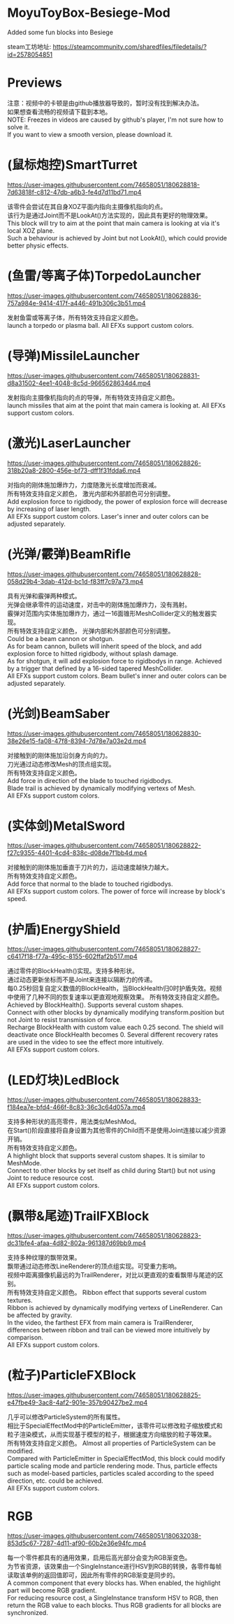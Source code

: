 # MoyuToyBox-Besiege-Mod
Added some fun blocks into Besiege  
  
steam工坊地址: https://steamcommunity.com/sharedfiles/filedetails/?id=2578054851  
  
# Previews  
注意：视频中的卡顿是由github播放器导致的，暂时没有找到解决办法。  
      如果想查看流畅的视频请下载到本地。  
NOTE: Freezes in videos are caused by github's player, I'm not sure how to solve it.   
      If you want to view a smooth version, please download it.  

# (鼠标炮控)SmartTurret
https://user-images.githubusercontent.com/74658051/180628818-7d63818f-c812-47db-a6b3-fe4d7d11bd71.mp4

该零件会尝试在其自身XOZ平面内指向主摄像机指向的点。  
该行为是通过Joint而不是LookAt()方法实现的，因此具有更好的物理效果。  
This block will try to aim at the point that main camera is looking at via it's local XOZ plane.  
Such a behaviour is achieved by Joint but not LookAt(), which could provide better physic effects.  

# (鱼雷/等离子体)TorpedoLauncher
https://user-images.githubusercontent.com/74658051/180628836-757a984e-9414-417f-a446-491b306c3b51.mp4

发射鱼雷或等离子体，所有特效支持自定义颜色。  
launch a torpedo or plasma ball. All EFXs support custom colors.  

# (导弹)MissileLauncher
https://user-images.githubusercontent.com/74658051/180628831-d8a31502-4ee1-4048-8c5d-9665628634d4.mp4

发射指向主摄像机指向的点的导弹，所有特效支持自定义颜色。  
launch missiles that aim at the point that main camera is looking at. All EFXs support custom colors.  

# (激光)LaserLauncher
https://user-images.githubusercontent.com/74658051/180628826-318b20a8-2800-456e-bf73-dff1f31fdda6.mp4

对指向的刚体施加爆炸力，力度随激光长度增加而衰减。  
所有特效支持自定义颜色， 激光内部和外部颜色可分别调整。  
Add explosion force to rigidbody, the power of explosion force will decrease by increasing of laser length.    
All EFXs support custom colors. Laser's inner and outer colors can be adjusted separately.  

# (光弹/霰弹)BeamRifle
https://user-images.githubusercontent.com/74658051/180628828-058d29b4-3dab-412d-bc1d-f83ff7c97a73.mp4

具有光弹和霰弹两种模式。  
光弹会继承零件的运动速度，对击中的刚体施加爆炸力，没有溅射。  
霰弹对范围内实体施加爆炸力，通过一16面锥形MeshCollider定义的触发器实现。  
所有特效支持自定义颜色， 光弹内部和外部颜色可分别调整。  
Could be a beam cannon or shotgun.  
As for beam cannon, bullets will inherit speed of the block, and add explosion force to hitted rigidbody, without splash damage.  
As for shotgun, it will add explosion force to rigidbodys in range. Achieved by a trigger that defined by a 16-sided tapered MeshCollider.   
All EFXs support custom colors. Beam bullet's inner and outer colors can be adjusted separately.  

# (光剑)BeamSaber
https://user-images.githubusercontent.com/74658051/180628830-38e26e15-fa08-47f8-8394-7d78e7a03e2d.mp4

对接触到的刚体施加沿剑身方向的力。  
刀光通过动态修改Mesh的顶点组实现。  
所有特效支持自定义颜色。  
Add force in direction of the blade to touched rigidbodys.  
Blade trail is achieved by dynamically modifying vertexs of Mesh.  
All EFXs support custom colors.  

# (实体剑)MetalSword
https://user-images.githubusercontent.com/74658051/180628822-f27c9355-4401-4cd4-838c-d08de7f1bb4d.mp4

对接触到的刚体施加垂直于刀片的力，运动速度越快力越大。  
所有特效支持自定义颜色。  
Add force that normal to the blade to touched rigidbodys.  
All EFXs support custom colors. The power of force will increase by block's speed.   

# (护盾)EnergyShield
https://user-images.githubusercontent.com/74658051/180628827-c6417f18-f77a-495c-8155-602ffaf2b517.mp4

通过零件的BlockHealth()实现。支持多种形状。  
通过动态更新坐标而不是Joint来连接以隔断力的传递。  
每0.25秒回复自定义数值的BlockHealth，当BlockHealth归0时护盾失效。视频中使用了几种不同的恢复速率以更直观地观察效果。
所有特效支持自定义颜色。  
Achieved by BlockHealth(). Supports several custom shapes.  
Connect with other blocks by dynamically modifying transform.position but not Joint to resist transmission of force.  
Recharge BlockHealth with custom value each 0.25 second. The shield will deactivate once BlockHealth becomes 0. Several different recovery rates are used in the video to see the effect more intuitively.  
All EFXs support custom colors.  

# (LED灯块)LedBlock
https://user-images.githubusercontent.com/74658051/180628833-f184ea7e-bfd4-466f-8c83-36c3c64d057a.mp4

支持多种形状的高亮零件，用法类似MeshMod。  
在Start()阶段直接将自身设置为其他零件的Child而不是使用Joint连接以减少资源开销。  
所有特效支持自定义颜色。  
A highlight block that supports several custom shapes. It is similar to MeshMode.  
Connect to other blocks by set itself as child during Start() but not using Joint to reduce resource cost.  
All EFXs support custom colors.  

# (飘带&尾迹)TrailFXBlock
https://user-images.githubusercontent.com/74658051/180628823-dc31bfe4-afaa-4d82-802a-961387d69bb9.mp4

支持多种纹理的飘带效果。  
飘带通过动态修改LineRenderer的顶点组实现。可受重力影响。  
视频中距离摄像机最远的为TrailRenderer，对比以更直观的查看飘带与尾迹的区别。  
所有特效支持自定义颜色。 
Ribbon effect that supports several custom textures.  
Ribbon is achieved by dynamically modifying vertexs of LineRenderer. Can be affected by gravity.  
In the video, the farthest EFX from main camera is TrailRenderer, differences between ribbon and trail can be viewed more intuitively by comparison.  
All EFXs support custom colors.  

# (粒子)ParticleFXBlock
https://user-images.githubusercontent.com/74658051/180628825-e47fbe49-3ac8-4af2-901e-357b90427be2.mp4

几乎可以修改ParticleSystem的所有属性。  
相比于SpecialEffectMod中的ParticleEmitter，该零件可以修改粒子缩放模式和粒子渲染模式，从而实现基于模型的粒子，根据速度方向缩放的粒子等效果。  
所有特效支持自定义颜色。 
Almost all properties of ParticleSystem can be modified.  
Compared with ParticleEmitter in SpecialEffectMod, this block could modify particle scaling mode and particle rendering mode. Thus, particle effects such as model-based particles, particles scaled according to the speed direction, etc. could be achieved.  
All EFXs support custom colors.  

# RGB
https://user-images.githubusercontent.com/74658051/180632038-853d5c67-7287-4d11-af90-60b2e36e94fc.mp4

每一个零件都具有的通用效果，启用后高光部分会变为RGB渐变色。  
为节省资源，该效果由一个SingleInstance进行HSV到RGB的转换，各零件每帧读取该单例的返回值即可，因此所有零件的RGB渐变是同步的。  
A common component that every blocks has. When enabled, the highlight part will become RGB gradient.  
For reducing resource cost, a SingleInstance transform HSV to RGB, then return the RGB value to each blocks. Thus RGB gradients for all blocks are synchronized.  
